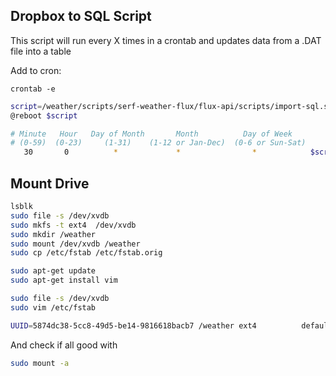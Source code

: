 ## Dropbox to SQL Script

This script will run every X times in a crontab and updates data from a .DAT file into a table

Add to cron:

`crontab -e`

```sh
script=/weather/scripts/serf-weather-flux/flux-api/scripts/import-sql.sh
@reboot $script

# Minute   Hour   Day of Month       Month          Day of Week        Command
# (0-59)  (0-23)     (1-31)    (1-12 or Jan-Dec)  (0-6 or Sun-Sat)
   30       0          *             *                *            $script
```

## Mount Drive
```sh
lsblk
sudo file -s /dev/xvdb
sudo mkfs -t ext4  /dev/xvdb
sudo mkdir /weather
sudo mount /dev/xvdb /weather
sudo cp /etc/fstab /etc/fstab.orig

sudo apt-get update
sudo apt-get install vim

sudo file -s /dev/xvdb
sudo vim /etc/fstab
```

```sh
UUID=5874dc38-5cc8-49d5-be14-9816618bacb7 /weather ext4          defaults,nofail        0       2
```

And check if all good with
```sh
sudo mount -a
```